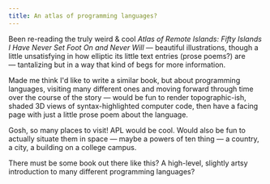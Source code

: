 ```yaml
---
title: An atlas of programming languages?
---
```


Been re-reading the truly weird & cool _Atlas of Remote Islands: Fifty Islands I Have Never Set Foot On and Never Will_ — beautiful illustrations, though a little unsatisfying in how elliptic its little text entries (prose poems?) are — tantalizing but in a way that kind of begs for more information.

Made me think I'd like to write a similar book, but about programming languages, visiting many different ones and moving forward through time over the course of the story — would be fun to render topographic-ish, shaded 3D views of syntax-highlighted computer code, then have a facing page with just a little prose poem about the language.

Gosh, so many places to visit! APL would be cool. Would also be fun to actually situate them in space — maybe a powers of ten thing — a country, a city, a building on a college campus.

There must be some book out there like this? A high-level, slightly artsy introduction to many different programming languages?